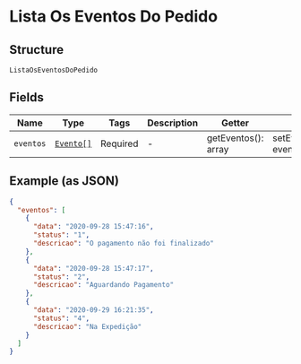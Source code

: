 
# Lista Os Eventos Do Pedido

## Structure

`ListaOsEventosDoPedido`

## Fields

| Name | Type | Tags | Description | Getter | Setter |
|  --- | --- | --- | --- | --- | --- |
| `eventos` | [`Evento[]`](../../doc/models/evento.md) | Required | - | getEventos(): array | setEventos(array eventos): void |

## Example (as JSON)

```json
{
  "eventos": [
    {
      "data": "2020-09-28 15:47:16",
      "status": "1",
      "descricao": "O pagamento não foi finalizado"
    },
    {
      "data": "2020-09-28 15:47:17",
      "status": "2",
      "descricao": "Aguardando Pagamento"
    },
    {
      "data": "2020-09-29 16:21:35",
      "status": "4",
      "descricao": "Na Expedição"
    }
  ]
}
```


